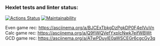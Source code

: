 ### Hexlet tests and linter status:

[![Actions Status](https://github.com/fejjjsan/java-project-61/workflows/hexlet-check/badge.svg)](https://github.com/fejjjsan/java-project-61/actions)
[![Maintainability](https://api.codeclimate.com/v1/badges/285349c1468ae7fd46d8/maintainability)](https://codeclimate.com/github/fejjjsan/java-project-61/maintainability)

Even game rec: https://asciinema.org/a/BJCExTbkgDzPgkDP0F4eIVuVn <br />
Calc game rec: https://asciinema.org/a/Q9fiWQVefYxpIcNwk7eifWBWt <br />
GCD game rec: https://asciinema.org/a/ATwPDuyIE0aWSCEGr6cgcGy3q <br />
